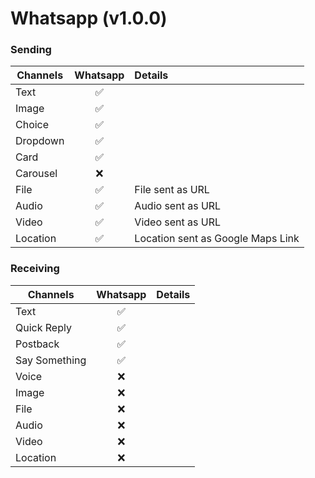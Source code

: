# Whatsapp (v1.0.0)

### Sending

| Channels | Whatsapp  | Details                           |
| -------- | :-------: | :-------------------------------- |
| Text     |    ✅     |                                   |
| Image    |    ✅     |                                   |
| Choice   |    ✅     |                                   |
| Dropdown |    ✅     |                                   |
| Card     |    ✅     |                                   |
| Carousel |    ❌     |                                   |
| File     |    ✅     | File sent as URL                  |
| Audio    |    ✅     | Audio sent as URL                 |
| Video    |    ✅     | Video sent as URL                 |
| Location |    ✅     | Location sent as Google Maps Link |

### Receiving

| Channels      | Whatsapp  | Details |
| ------------- | :-------: | :------ |
| Text          |    ✅     |         |
| Quick Reply   |    ✅     |         |
| Postback      |    ✅     |         |
| Say Something |    ✅     |         |
| Voice         |    ❌     |         |
| Image         |    ❌     |         |
| File          |    ❌     |         |
| Audio         |    ❌     |         |
| Video         |    ❌     |         |
| Location      |    ❌     |         |

